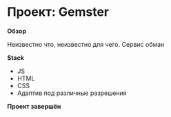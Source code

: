 # Проект: Gemster

**Обзор**

Неизвестно что, неизвестно для чего.
Сервис обман

**Stack** 
* JS
* HTML
* CSS
* Адаптив под различные разрешения





**Проект завершён**


